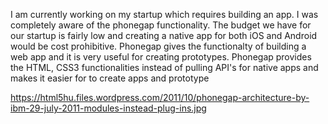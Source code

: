 I am currently working on my startup which requires building an app. I was completely aware of the phonegap functionality. The budget we have for our startup is fairly low and creating a native app for both iOS and Android would be cost prohibitive. Phonegap gives the functionalty of building a web app and it is very useful for creating prototypes. Phonegap provides the HTML, CSS3 functionalities instead of pulling API's for native apps and makes it easier for to create apps and prototype

https://html5hu.files.wordpress.com/2011/10/phonegap-architecture-by-ibm-29-july-2011-modules-instead-plug-ins.jpg


